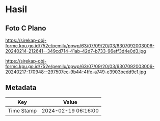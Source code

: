 # Hasil

## Foto C Plano

https://sirekap-obj-formc.kpu.go.id/752e/pemilu/ppwp/63/07/09/20/03/6307092003006-20240214-212641--349cd714-41ab-42d7-b733-96eff3d4e0d3.jpg

https://sirekap-obj-formc.kpu.go.id/752e/pemilu/ppwp/63/07/09/20/03/6307092003006-20240217-170948--297507ec-9b44-4ffe-a749-e3903bedd9c1.jpg


## Metadata

| Key        | Value               |
| ---------- | ------------------- |
| Time Stamp | 2024-02-19 06:16:00 |



